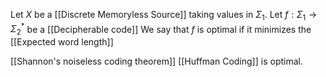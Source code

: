 Let $X$ be a [[Discrete Memoryless Source]] taking values in $\Sigma_{1}$.
Let $f:\Sigma_{1}\to \Sigma_{2}^{*}$ be a [[Decipherable code]]
We say that $f$ is optimal if it minimizes the [[Expected word length]]

[[Shannon's noiseless coding theorem]]
[[Huffman Coding]] is optimal.